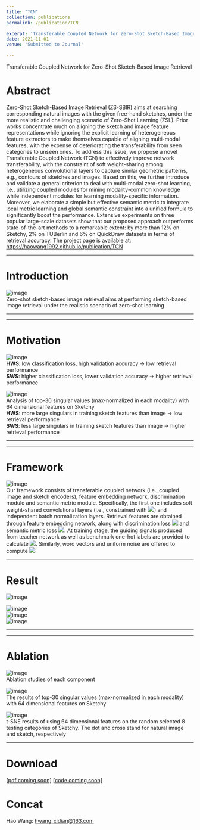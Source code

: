 ```yaml
---
title: "TCN"
collection: publications
permalink: /publication/TCN

excerpt: 'Transferable Coupled Network for Zero-Shot Sketch-Based Image Retrieval'
date: 2021-11-01
venue: 'Submitted to Journal'

---
```

Transferable Coupled Network for Zero-Shot Sketch-Based Image Retrieval  
# Abstract
Zero-Shot Sketch-Based Image Retrieval (ZS-SBIR) aims at searching corresponding natural 
images with the given free-hand sketches, under the more realistic and challenging scenario 
of Zero-Shot Learning (ZSL). Prior works concentrate much on aligning the sketch and image 
feature representations while ignoring the explicit learning of heterogeneous feature extractors 
to make themselves capable of aligning multi-modal features, with the expense of deteriorating the 
transferability from seen categories to unseen ones. To address this issue, we propose a novel 
Transferable Coupled Network (TCN) to effectively improve network transferability, with the constraint 
of soft weight-sharing among heterogeneous convolutional layers to capture similar geometric patterns, e.g., 
contours of sketches and images. Based on this, we further introduce and validate a general criterion 
to deal with multi-modal zero-shot learning, i.e., utilizing coupled modules for mining modality-common 
knowledge while independent modules for learning modality-specific information. Moreover, we elaborate 
a simple but effective semantic metric to integrate local metric learning and global semantic constraint 
into a unified formula to significantly boost the performance. Extensive experiments on three popular 
large-scale datasets show that our proposed approach outperforms state-of-the-art methods to a remarkable 
extent: by more than 12% on Sketchy, 2% on TUBerlin and 6% on QuickDraw datasets in terms of retrieval 
accuracy. The project page is available at: https://haowang1992.github.io/publication/TCN


---
# Introduction
![image](/files/Submitted2PAMI/intro.png)  
Zero-shot sketch-based image retrieval aims at performing sketch-based image retrieval under the realistic scenario of zero-shot learning  
 
---

---
# Motivation
![image](/files/Submitted2PAMI/moti.png)  
**HWS**: low classification loss, high validation accuracy -> low retrieval performance  
**SWS**: higher classification loss, lower validation accuracy -> higher retrieval performance  

![image](/files/Submitted2PAMI/moti2.png)  
Analysis of top-30 singular values (max-normalized in each modality) with 64 dimensional features on Sketchy  
**HWS**: more large singulars in training sketch features than image -> low retrieval performance  
**SWS**: less large singulars in training sketch features than image -> higher retrieval performance  
  
---

---
# Framework
![image](/files/Submitted2PAMI/framework.png)  
Our framework consists of transferable coupled network (i.e., coupled image and sketch encoders), 
feature embedding network, discrimination module and semantic metric module. Specifically, 
the first one includes soft weight-shared convolutional layers (i.e., constrained with <img src="http://www.forkosh.com/mathtex.cgi? \Large \mathcal{L}_{SWS}">) and 
independent batch normalization layers. Retrieval features are obtained through feature embedding network, 
along with discrimination loss <img src="http://www.forkosh.com/mathtex.cgi? \Large \mathcal{L}_{DIS}"> and semantic metric loss <img src="http://www.forkosh.com/mathtex.cgi? \Large \mathcal{L}_{SEM}">. At training stage, 
the guiding signals produced from teacher network as well as benchmark one-hot labels are provided to 
calculate <img src="http://www.forkosh.com/mathtex.cgi? \Large \mathcal{L}_{DIS}">. Similarly, word vectors and uniform noise are offered to compute <img src="http://www.forkosh.com/mathtex.cgi? \Large \mathcal{L}_{SEM}">
  
---
# Result
![image](/files/Submitted2PAMI/res.png)  


![image](/files/Submitted2PAMI/res2.png)  
![image](/files/Submitted2PAMI/res3.png)    
![image](/files/Submitted2PAMI/res4.png)  
  
---

---
# Ablation
![image](/files/Submitted2PAMI/ab1.png)  
Ablation studies of each component


![image](/files/Submitted2PAMI/ab2.png)  
The results of top-30 singular values (max-normalized in each modality) with 64 dimensional features on Sketchy  


![image](/files/Submitted2PAMI/ab3.png)    
t-SNE results of using 64 dimensional features on the random selected 8 testing categories of Sketchy. The dot and cross stand for natural image and sketch, respectively   
  
---

# Download
[[pdf coming soon]](/files/Submitted2PAMI/tcn.pdf)
[[code coming soon]](https://github.com/haowang1992/TCN)


# Concat
Hao Wang: hwang_xidian@163.com

